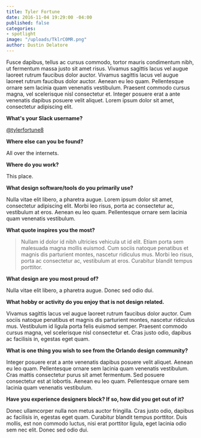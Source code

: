 ```yaml
---
title: Tyler Fortune
date: 2016-11-04 19:29:00 -04:00
published: false
categories:
- spotlight
image: "/uploads/TklrC0MR.png"
author: Dustin Delatore
---
```


Fusce dapibus, tellus ac cursus commodo, tortor mauris condimentum nibh, ut fermentum massa justo sit amet risus. Vivamus sagittis lacus vel augue laoreet rutrum faucibus dolor auctor. Vivamus sagittis lacus vel augue laoreet rutrum faucibus dolor auctor. Aenean eu leo quam. Pellentesque ornare sem lacinia quam venenatis vestibulum. Praesent commodo cursus magna, vel scelerisque nisl consectetur et. Integer posuere erat a ante venenatis dapibus posuere velit aliquet. Lorem ipsum dolor sit amet, consectetur adipiscing elit.

**What's your Slack username?**

[@tylerfortune8](https://orlandodesigners.slack.com/messages/@tylerfortune8/)

**Where else can you be found?**

All over the internets.

**Where do you work?**

This place.

**What design software/tools do you primarily use?**

Nulla vitae elit libero, a pharetra augue. Lorem ipsum dolor sit amet, consectetur adipiscing elit. Morbi leo risus, porta ac consectetur ac, vestibulum at eros. Aenean eu leo quam. Pellentesque ornare sem lacinia quam venenatis vestibulum.

**What quote inspires you the most?**

> Nullam id dolor id nibh ultricies vehicula ut id elit. Etiam porta sem malesuada magna mollis euismod. Cum sociis natoque penatibus et magnis dis parturient montes, nascetur ridiculus mus. Morbi leo risus, porta ac consectetur ac, vestibulum at eros. Curabitur blandit tempus porttitor.

**What design are you most proud of?**

Nulla vitae elit libero, a pharetra augue. Donec sed odio dui.

**What hobby or activity do you enjoy that is not design related.**

Vivamus sagittis lacus vel augue laoreet rutrum faucibus dolor auctor. Cum sociis natoque penatibus et magnis dis parturient montes, nascetur ridiculus mus. Vestibulum id ligula porta felis euismod semper. Praesent commodo cursus magna, vel scelerisque nisl consectetur et. Cras justo odio, dapibus ac facilisis in, egestas eget quam.

**What is one thing you wish to see from the Orlando design community?**

Integer posuere erat a ante venenatis dapibus posuere velit aliquet. Aenean eu leo quam. Pellentesque ornare sem lacinia quam venenatis vestibulum. Cras mattis consectetur purus sit amet fermentum. Sed posuere consectetur est at lobortis. Aenean eu leo quam. Pellentesque ornare sem lacinia quam venenatis vestibulum.

**Have you experience designers block? If so, how did you get out of it?**

Donec ullamcorper nulla non metus auctor fringilla. Cras justo odio, dapibus ac facilisis in, egestas eget quam. Curabitur blandit tempus porttitor. Duis mollis, est non commodo luctus, nisi erat porttitor ligula, eget lacinia odio sem nec elit. Donec sed odio dui.
